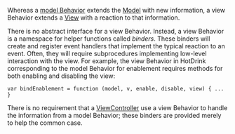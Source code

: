 Whereas a [model Behavior](ModelBehaviors.md) extends the [Model](Model.md) with new information, a view Behavior extends a [View](View.md) with a reaction to that information.

There is no abstract interface for a view Behavior. Instead, a view Behavior is a namespace for helper functions called _binders_. These binders will create and register event handlers that implement the typical reaction to an event. Often, they will require subprocedures implementing low-level interaction with the view. For example, the view Behavior in HotDrink corresponding to the model Behavior for enablement requires methods for both enabling and disabling the view:
```
var bindEnablement = function (model, v, enable, disable, view) { ... }
```

There is no requirement that a [ViewController](ViewControllers.md) use a view Behavior to handle the information from a model Behavior; these binders are provided merely to help the common case.